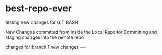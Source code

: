 # best-repo-ever


testing new changes for GIT BASH

New Changes committed from inside the Local Repo for Committing and staging changes into the 
remote repo

changes for branch 1 new changes ---
